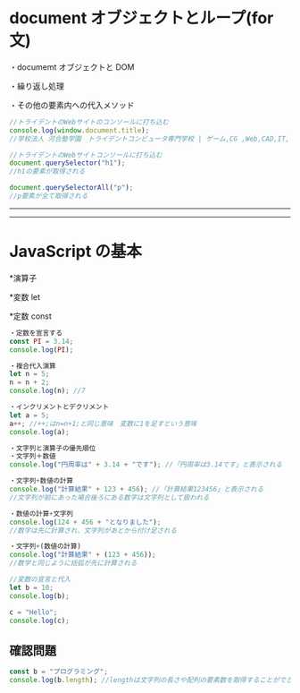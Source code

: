 ```js

```

# document オブジェクトとループ(for 文)

・documemt オブジェクトと DOM

・繰り返し処理

・その他の要素内への代入メソッド

```js
//トライデントのWebサイトのコンソールに打ち込む
console.log(window.document.title);
//学校法人 河合塾学園　トライデントコンピュータ専門学校 | ゲーム,CG ,Web,CAD,IT,情報,セキュリティ分野で活躍できる人材を育成する名古屋の専門学校 と表示される
```

```js
//トライデントのWebサイトコンソールに打ち込む
document.querySelector("h1");
//h1の要素が取得される
```

```js
document.querySelectorAll("p");
//p要素が全て取得される
```

---

---

# JavaScript の基本

\*演算子

\*変数 let

\*定数 const

```js
・定数を宣言する
const PI = 3.14;
console.log(PI);
```

```js
・複合代入演算
let n = 5;
n = n + 2;
console.log(n); //7
```

```js
・インクリメントとデクリメント
let a = 5;
a++; //++;はn=n+1;と同じ意味　変数に1を足すという意味
console.log(a);
```

```js
・文字列と演算子の優先順位
・文字列＋数値
console.log("円周率は" + 3.14 + "です"); //「円周率は3.14です」と表示される
```

```js
・文字列+数値の計算
console.log("計算結果" + 123 + 456); //「計算結果123456」と表示される
//文字列が前にあった場合後ろにある数字は文字列として扱われる
```

```js
・数値の計算+文字列
console.log(124 + 456 + "となりました");
//数字は先に計算され、文字列があとから付け足される
```

```js
・文字列+(数値の計算)
console.log("計算結果" + (123 + 456));
//数学と同じように括弧が先に計算される
```

```js
//変数の宣言と代入
let b = 10;
console.log(b);

c = "Hello";
console.log(c);
```

## 確認問題

```js
const b = "プログラミング";
console.log(b.length); //lengthは文字列の長さや配列の要素数を取得することができる
```
